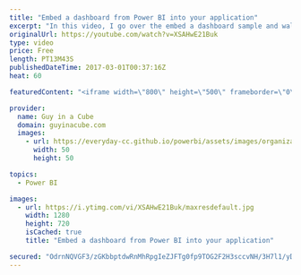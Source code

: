 ```yaml
---
title: "Embed a dashboard from Power BI into your application"
excerpt: "In this video, I go over the embed a dashboard sample and walk you through how to actually embed a dashboard into your application. This uses a combination of the Power BI REST APIs and the JavaScript API.  Embed Dashboards in Your Applications to Monitor Your Business in Context (Blog) - https://powerbi.microsoft.com/en-us/blog/embed-dashboard/"
originalUrl: https://youtube.com/watch?v=XSAHwE21Buk
type: video
price: Free
length: PT13M43S
publishedDateTime: 2017-03-01T00:37:16Z
heat: 60

featuredContent: "<iframe width=\"800\" height=\"500\" frameborder=\"0\" src=\"https://www.youtube.com/embed/XSAHwE21Buk\" allow=\"accelerometer; autoplay; encrypted-media; gyroscope; picture-in-picture\" allowfullscreen></iframe>"

provider:
  name: Guy in a Cube
  domain: guyinacube.com
  images:
    - url: https://everyday-cc.github.io/powerbi/assets/images/organizations/guyinacube.com-50x50.jpg
      width: 50
      height: 50

topics:
  - Power BI

images:
  - url: https://i.ytimg.com/vi/XSAHwE21Buk/maxresdefault.jpg
    width: 1280
    height: 720
    isCached: true
    title: "Embed a dashboard from Power BI into your application"

secured: "OdrnNQVGF3/zGKbbptdwRnMhRpgIeZJFTg0fp9TOG2F2H3sccvNH/3H7l1/yDcuEBH3njwU+Z//lu24fKkn8Q+W8MQwfVYQAa8gGnQskRZ7yPoWgb53b3LL52SVyZSCsqhL8Bsc2BGZC53QINY4x8vwnHSgHvEnjiJ3Xfd8+LKxjaCqAAjSANQgqo/O6W9MTgLy/TbgEiVaCK6fWIzTX2+LvsWgWE/RxHNjRy0qsDBo7vcMD/2zHF2QwWBKt0PfM7oAipKmcFwzPd3Irjurp4R8cIBTlbKRYBKpv4z3UOlmWLUNd/MXDyI0ZkvccR7gvNj2q0nDuUX7tw/VnPG26sUCMru8b4ixJF0Sh7CAU1zkfBV/vQtg5TrCgB/DB3xBs2BQePEjCQIS5FE8xsRDLXafQMer7lHX/qTzU5xjt36sQqa+0Q8oZKbtrVUu0kWON;XTHCqGM2l6r2XOKt0pwkng=="
---
```


